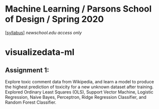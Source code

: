 # Machine Learning / Parsons School of Design / Spring 2020

[[syllabus](https://docs.google.com/document/d/1RSUjPPu9cHtTA_8s650-7XTAfLRsCuN_5tqhjQHdcP0/edit?usp=sharing)] *newschool.edu access only*

# visualizedata-ml

## Assignment 1:
Explore toxic comment data from Wikipedia, and learn a model to produce the highest prediction of toxicity for a new unknown dataset after training. Explored Ordinary Least Squares (OLS), Support Vector Machine, Logistic Regression, Naive Bayes, Perceptron, Ridge Regression Classifier, and Random Forest Classifier.






